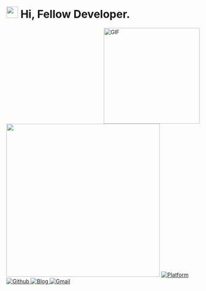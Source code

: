 <h1><img src="https://emojis.slackmojis.com/emojis/images/1531849430/4246/blob-sunglasses.gif?1531849430" width="30"/> Hi, Fellow Developer.</h1>

<img align="right" height="250" alt="GIF" src="https://i.pinimg.com/originals/cd/59/d6/cd59d626dc86397fe45080e6e9c7027d.gif" />

<img width="400" src="https://github-readme-stats.vercel.app/api?username=vanhiupun&show_icons=true&locale=cn&count_private=true&include_all_commits=true">

<a href="https://github.com/vanhiupun" target="_blank">
  <img src="https://img.shields.io/badge/Platform-windows%20%7C%20macos%20%7C%20linux-f2cb05?style=flat-square"
alt="Platform" />
</a> 

<a href="https://github.com/vanhiupun" target="_blank">
  <img src="https://img.shields.io/badge/Github%20Repository-f2cb05?style=flat-square&logo=github&logoColor=222222"
alt="Github" />
</a> 

<a href="https://vanhiupun.github.io" target="_blank">
  <img src="https://img.shields.io/badge/Github%20Page-f2cb05?style=flat-square&logo=github&logoColor=222222" 
alt="Blog" />
</a> 

<!--<a href="https://github.com/vanhiupun/Vanhiupun.github.io/blob/c0c037532393ee2718892f87b200a0bbe33e7eb9/License" target="_blank">
  <img src="https://img.shields.io/badge/License%20MIT-f2cb05?style=flat-square&logo=Mitsubishi&logoColor=222222" 
alt="MIT" />
</a>-->

<a href="mailto:fanxiaobin422@gmail.com" target="_blank">
  <img src="https://img.shields.io/badge/Send%20me%20Gmail-EA4335?style=flat-square&logo=Gmail&logoColor=ffffff" 
alt="Gmail" />
</a> 


